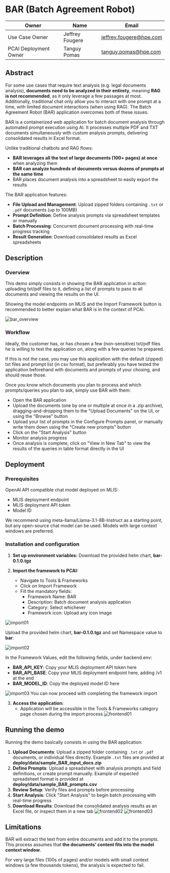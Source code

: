 # BAR (Batch Agreement Robot)

| Owner                       | Name                              | Email                                     |
| ----------------------------|-----------------------------------|-------------------------------------------|
| Use Case Owner              | Jeffrey Fougere                   | jeffrey.fougere@hpe.com                   |
| PCAI Deployment Owner       | Tanguy Pomas                      | tanguy.pomas@hpe.com                      |


## Abstract

For some use cases that require text analysis (e.g. legal documents analysis), **documents need to be analyzed in their entirety**, meaning **RAG is not recommended**, as it only leverage a few passages at most. Additionally, traditional chat only allow you to interact with one prompt at a time, with limited document interactions (when using RAG). The Batch Agreement Robot (BAR) application overcomes both of these issues.

BAR is a containerized web application for batch document analysis through automated prompt execution using AI. It processes multiple PDF and TXT documents simultaneously with custom analysis prompts, delivering consolidated results in Excel format.
 
Unlike traditional chatbots and RAG flows:
- **BAR leverages all the text of large documents (100+ pages) at once** when analyzing them
- **BAR can analyze hundreds of documents versus dozens of prompts at the same time**
- BAR places document analysis into a spreadsheet to easily export the results

The BAR application features:
- **File Upload and Management**: Upload zipped folders containing `.txt` or `.pdf` documents (up to 100MB)
- **Prompt Definition**: Define analysis prompts via spreadsheet templates or manually
- **Batch Processing**: Concurrent document processing with real-time progress tracking
- **Result Generation**: Download consolidated results as Excel spreadsheets

## Description


### Overview

This demo simply consists in showing the BAR application in action: uploading txt/pdf files to it, defining a list of prompts to pass to all documents and viewing the results on the UI.

Showing the model endpoints on MLIS and the Import Framework button is recommended to better explain what BAR is in the context of PCAI.

![bar_overview](images/BAR_overview.PNG)


### Workflow

Ideally, the customer has, or has chosen a few (non-sensitive) txt/pdf files he is willing to test the application on, along with a few queries he prepared. 

If this is not the case, you may use this application with the default (zipped) txt files and prompt list (in csv format), but preferably you have tested the application beforehand with documents and prompts of your chosing, and should reuse those.

Once you know which documents you plan to process and which prompts/queries you plan to ask, simply use BAR with them:
- Open the BAR application
- Upload the documents (one by one or multiple at once in a .zip archive), dragging-and-dropping them to the "Upload Documents" on the UI, or using the "Browse" button
- Upload your list of prompts in the Configure Prompts panel, or manually write them down using the "Create new prompts" button
- Click on the "Start Analysis" button
- Monitor analysis progress
- Once analysis is complete, click on "View in New Tab" to view the results of the queries in table format directly in the UI


## Deployment


### Prerequisites

OpenAI API compatible chat model deployed on MLIS:
- MLIS deployment endpoint
- MLIS deployment API token
- Model ID

We recommend using meta-llama/Llama-3.1-8B-Instruct as a starting point, but any open-source chat model can be used. Models with large context windows are preferred.

### Installation and configuration

1. **Set up environment variables:**
Download the provided helm chart, **bar-0.1.0.tgz**

2. **Import the framework to PCAI:**
    - Navigate to Tools & Frameworks
	- Click on Import Framework
	- Fill the mandatory fields:
	   - Framework Name: BAR
	   - Description: Batch document analysis application
	   - Category: Select whichever
	   - Framework icon: Upload any icon image

![import01](images/import01.PNG)

Upload the provided helm chart, **bar-0.1.0.tgz** and set Namespace value to **bar**:

![import02](images/import02.PNG)

In the Framework Values, edit the following fields, under backend.env:
  - **BAR_API_KEY**: Copy your MLIS deployment API token here
  - **BAR_API_BASE**: Copy your MLIS deployment endpoint here, adding /v1 at the end 
  - **BAR_MODEL_ID**: Copy the deployed model ID here

   
![import03](images/import03.PNG)
You can now proceed with completing the framework import

3. **Access the application:**
   - Application will be accessible in the Tools & Frameworks category page chosen during the import process
![frontend01](images/frontend01.PNG)

## Running the demo

Running the demo basically consists in using the BAR application:
1. **Upload Documents**: Upload a zipped folder containing `.txt` or `.pdf` documents, or individual files directly. Example `.txt` files are provided at **deploy/data/sample_BAR_input_docs.zip**
2. **Define Prompts**: Upload a spreadsheet with analysis prompts and field definitions, or create prompt manually. Example of expected spreadsheet format is provided at **deploy/data/sample_BAR_prompts.csv**
3. **Review Setup**: Verify files and prompts before processing
4. **Start Analysis**: Click "Start Analysis" to begin batch processing with real-time progress
5. **Download Results**: Download the consolidated analysis results as an Excel file, or inspect them in a new tab
![frontend02](images/frontend02.PNG)
![frontend03](images/frontend03.PNG)


## Limitations

BAR will extract the text from entire documents and add it to the prompts. This process assumes that **the documents' content fits into the model context window**.

For very large files (100s of pages) and/or models with small context windows (a few thousands tokens), the analysis is expected to fail.

